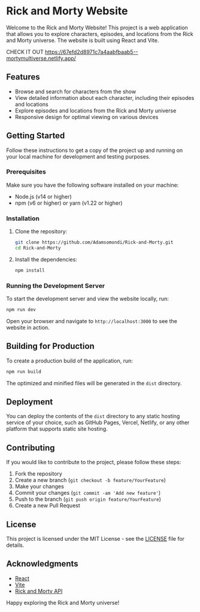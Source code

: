 
# Rick and Morty Website

Welcome to the Rick and Morty Website! This project is a web application that allows you to explore characters, episodes, and locations from the Rick and Morty universe. The website is built using React and Vite.

 CHECK IT OUT https://67efd2d8971c7a4aabfbaab5--mortymultiverse.netlify.app/

## Features

- Browse and search for characters from the show
- View detailed information about each character, including their episodes and locations
- Explore episodes and locations from the Rick and Morty universe
- Responsive design for optimal viewing on various devices

## Getting Started

Follow these instructions to get a copy of the project up and running on your local machine for development and testing purposes.

### Prerequisites

Make sure you have the following software installed on your machine:

- Node.js (v14 or higher)
- npm (v6 or higher) or yarn (v1.22 or higher)

### Installation

1. Clone the repository:

   ```sh
   git clone https://github.com/Adamsomondi/Rick-and-Morty.git
   cd Rick-and-Morty
   ```

2. Install the dependencies:

   ```sh
   npm install
   ```

### Running the Development Server

To start the development server and view the website locally, run:

```sh
npm run dev
```

Open your browser and navigate to `http://localhost:3000` to see the website in action.

## Building for Production

To create a production build of the application, run:

```sh
npm run build
```

The optimized and minified files will be generated in the `dist` directory.

## Deployment

You can deploy the contents of the `dist` directory to any static hosting service of your choice, such as GitHub Pages, Vercel, Netlify, or any other platform that supports static site hosting.

## Contributing

If you would like to contribute to the project, please follow these steps:

1. Fork the repository
2. Create a new branch (`git checkout -b feature/YourFeature`)
3. Make your changes
4. Commit your changes (`git commit -am 'Add new feature'`)
5. Push to the branch (`git push origin feature/YourFeature`)
6. Create a new Pull Request

## License

This project is licensed under the MIT License - see the [LICENSE](LICENSE) file for details.

## Acknowledgments

- [React](https://reactjs.org/)
- [Vite](https://vitejs.dev/)
- [Rick and Morty API](https://rickandmortyapi.com/)

Happy exploring the Rick and Morty universe!



